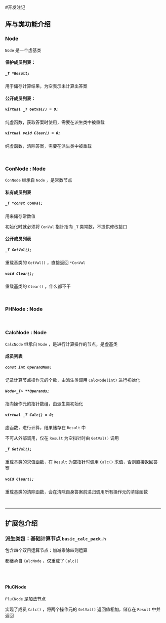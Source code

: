 #开发注记

## 库与类功能介绍

### Node

`Node` 是一个虚基类

#### 保护成员列表：

##### `_T *Result;`

用于储存计算结果，为空表示未计算出答案

#### 公开成员列表：

##### `virtual _T GetVal() = 0;`

纯虚函数，获取答案时使用，需要在派生类中被重载

##### `virtual void Clear() = 0;`

纯虚函数，清除答案，需要在派生类中被重载

<br/>

### ConNode : Node

`ConNode` 继承自 `Node` ，是常数节点

#### 私有成员列表

##### `_T *const ConVal;`

用来储存常数值

初始化时就必须将 `ConVal` 指针指向 `_T` 类常数，不提供修改接口

#### 公开成员列表

##### `_T GetVal();`

重载基类的 `GetVal()` ，直接返回 `*ConVal`

##### `void Clear();`

重载基类的 `Clear()` ，什么都不干

<br/>

### PHNode : Node

<br/>

### CalcNode : Node

`CalcNode` 继承自 `Node` ，是进行计算操作的节点，是虚基类

#### 成员列表

##### `const int OperandNum;`

记录计算节点操作元的个数，由派生类调用 `CalcNode(int)` 进行初始化

##### `Node<_T> **Operands;`

指向操作元的指针数组，由派生类初始化

##### `virtual _T Calc() = 0;`

虚函数，进行计算，结果储存在 `Result` 中

不可从外部调用，仅在 `Result` 为空指针时由 `GetVal()` 调用

##### `_T GetVal();`

重载基类的求值函数，在 `Result` 为空指针时调用 `Calc()` 求值，否则直接返回答案

##### `void Clear();`

重载基类的清除函数，会在清除自身答案前递归调用所有操作元的清除函数

<br/>

---

## 扩展包介绍
 
### 派生类包：基础计算节点 `basic_calc_pack.h`

包含四个双目运算节点：加减乘除四则运算

都继承自 `CalcNode` ，仅重载了 `Calc()`

<br/>

<br/>

#### PluCNode

`PluCNode` 是加法节点

实现了成员 `Calc()` ，将两个操作元的 `GetVal()` 返回值相加，储存在 `Result` 中并返回

<br/>